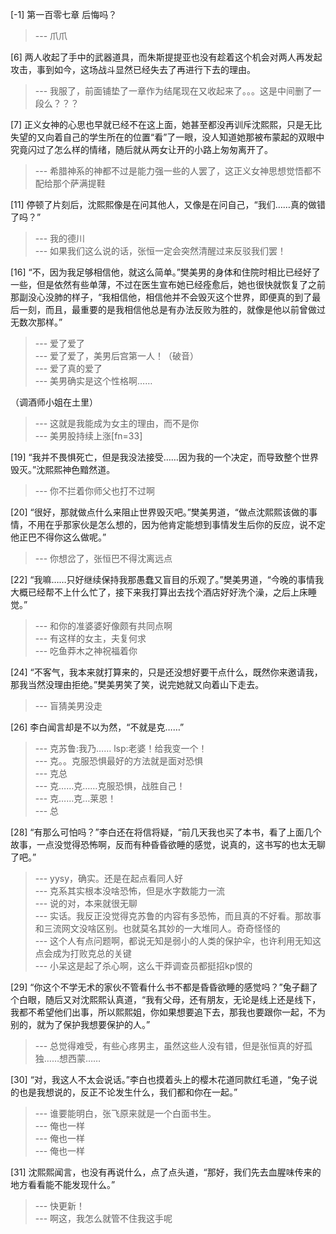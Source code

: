 
[-1] 第一百零七章 后悔吗？
>--- 爪爪<br>

[6] 两人收起了手中的武器道具，而朱斯提提亚也没有趁着这个机会对两人再发起攻击，事到如今，这场战斗显然已经失去了再进行下去的理由。
>--- 我服了，前面铺垫了一章作为结尾现在又收起来了。。。这是中间删了一段么？？？<br>

[7] 正义女神的心思也早就已经不在这上面，她甚至都没再训斥沈熙熙，只是无比失望的又向着自己的学生所在的位置“看”了一眼，没人知道她那被布蒙起的双眼中究竟闪过了怎么样的情绪，随后就从两女让开的小路上匆匆离开了。
>--- 希腊神系的神都不过是能力强一些的人罢了，这正义女神思想觉悟都不配给那个萨满提鞋<br>

[11] 停顿了片刻后，沈熙熙像是在问其他人，又像是在问自己，“我们……真的做错了吗？”
>--- 我的德川<br>
>--- 如果我们这么说的话，张恒一定会突然清醒过来反驳我们罢！<br>

[16] “不，因为我足够相信他，就这么简单。”樊美男的身体和住院时相比已经好了一些，但是依然有些单薄，不过在医生宣布她已经痊愈后，她也很快就恢复了之前那副没心没肺的样子，“我相信他，相信他并不会毁灭这个世界，即便真的到了最后一刻，而且，最重要的是我相信他总是有办法反败为胜的，就像是他以前曾做过无数次那样。”
>--- 爱了爱了<br>
>--- 爱了爱了，美男后宫第一人！（破音）<br>
>--- 爱了真的爱了<br>
>--- 美男确实是这个性格啊……

（调酒师小姐在土里）<br>
>--- 这就是我能成为女主的理由，而不是你<br>
>--- 美男股持续上涨[fn=33]<br>

[19] “我并不畏惧死亡，但是我没法接受……因为我的一个决定，而导致整个世界毁灭。”沈熙熙神色黯然道。
>--- 你不拦着你师父也打不过啊<br>

[20] “很好，那就做点什么来阻止世界毁灭吧。”樊美男道，“做点沈熙熙该做的事情，不用在乎那家伙是怎么想的，因为他肯定能想到事情发生后你的反应，说不定他正巴不得你这么做呢。”
>--- 你想岔了，张恒巴不得沈离远点<br>

[22] “我嘛……只好继续保持我那愚蠢又盲目的乐观了。”樊美男道，“今晚的事情我大概已经帮不上什么忙了，接下来我打算出去找个酒店好好洗个澡，之后上床睡觉。”
>--- 和你的准婆婆好像颇有共同点啊<br>
>--- 有这样的女主，夫复何求<br>
>--- 吃鱼莽木之神祝福着你<br>

[24] “不客气，我本来就打算来的，只是还没想好要干点什么，既然你来邀请我，那我当然没理由拒绝。”樊美男笑了笑，说完她就又向着山下走去。
>--- 盲猜美男没走<br>

[26] 李白闻言却是不以为然，“不就是克……”
>--- 克苏鲁:我乃……
lsp:老婆！给我变一个！<br>
>--- 克。。克服恐惧最好的方法就是面对恐惧<br>
>--- 克总<br>
>--- 克……克……克服恐惧，战胜自己！<br>
>--- 克……克…莱恩！<br>
>--- 总<br>

[28] “有那么可怕吗？”李白还在将信将疑，“前几天我也买了本书，看了上面几个故事，一点没觉得恐怖啊，反而有种昏昏欲睡的感觉，说真的，这书写的也太无聊了吧。”
>--- yysy，确实。还是在起点看同人好<br>
>--- 克系其实根本没啥恐怖，但是水字数能力一流<br>
>--- 说的对，本来就很无聊<br>
>--- 实话。我反正没觉得克苏鲁的内容有多恐怖，而且真的不好看。那故事和三流网文没啥区别。也就莫名其妙的一大堆同人。奇奇怪怪的<br>
>--- 这个人有点问题啊，都说无知是弱小的人类的保护伞，也许利用无知这点会成为打败克总的关键<br>
>--- 小呆这是起了杀心啊，这么干莽调查员都挺招kp恨的<br>

[29] “你这个不学无术的家伙不管看什么书不都是昏昏欲睡的感觉吗？”兔子翻了个白眼，随后又对沈熙熙认真道，“我有父母，还有朋友，无论是线上还是线下，我都不希望他们出事，所以熙熙姐，你如果想要追下去，那我也要跟你一起，不为别的，就为了保护我想要保护的人。”
>--- 总觉得难受，有些心疼男主，虽然这些人没有错，但是张恒真的好孤独……想西蒙……<br>

[30] “对，我这人不太会说话。”李白也摸着头上的樱木花道同款红毛道，“兔子说的也是我想说的，反正不论发生什么，我们都和你在一起。”
>--- 谁要能明白，张飞原来就是一个白面书生。<br>
>--- 俺也一样<br>
>--- 俺也一样<br>
>--- 俺也一样<br>

[31] 沈熙熙闻言，也没有再说什么，点了点头道，“那好，我们先去血腥味传来的地方看看能不能发现什么。”
>--- 快更新！<br>
>--- 啊这，我怎么就管不住我这手呢<br>
